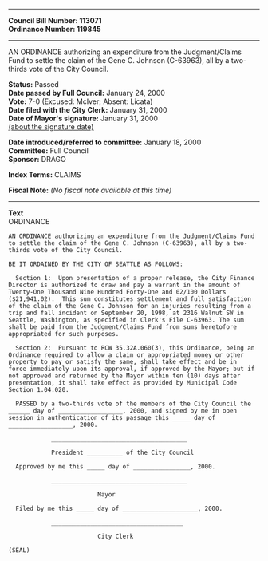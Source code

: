 * * * * *  
  
**Council Bill Number: [](#h0)[](#h2)113071**   
**Ordinance Number: 119845**  
  
* * * * *  
  
AN ORDINANCE authorizing an expenditure from the Judgment/Claims Fund to settle the claim of the Gene C. Johnson (C-63963), all by a two-thirds vote of the City Council.  
  
**Status:** Passed   
**Date passed by Full Council:** January 24, 2000   
**Vote:** 7-0 (Excused: McIver; Absent: Licata)   
**Date filed with the City Clerk:** January 31, 2000   
**Date of Mayor's signature:** January 31, 2000   
[(about the signature date)](/~public/approvaldate.htm)   
  
  
**Date introduced/referred to committee:** January 18, 2000   
**Committee:** Full Council   
**Sponsor:** DRAGO   
  
**Index Terms:** CLAIMS  
  
**Fiscal Note:** *(No fiscal note available at this time)*  
  
* * * * *  
  
**Text**  
      ORDINANCE  
  
    AN ORDINANCE authorizing an expenditure from the Judgment/Claims Fund  
    to settle the claim of the Gene C. Johnson (C-63963), all by a two-  
    thirds vote of the City Council.  
  
    BE IT ORDAINED BY THE CITY OF SEATTLE AS FOLLOWS:  
  
      Section 1:  Upon presentation of a proper release, the City Finance  
    Director is authorized to draw and pay a warrant in the amount of  
    Twenty-One Thousand Nine Hundred Forty-One and 02/100 Dollars  
    ($21,941.02).  This sum constitutes settlement and full satisfaction  
    of the claim of the Gene C. Johnson for an injuries resulting from a  
    trip and fall incident on September 20, 1998, at 2316 Walnut SW in  
    Seattle, Washington, as specified in Clerk's File C-63963. The sum  
    shall be paid from the Judgment/Claims Fund from sums heretofore  
    appropriated for such purposes.  
  
      Section 2:  Pursuant to RCW 35.32A.060(3), this Ordinance, being an  
    Ordinance required to allow a claim or appropriated money or other  
    property to pay or satisfy the same, shall take effect and be in  
    force immediately upon its approval, if approved by the Mayor; but if  
    not approved and returned by the Mayor within ten (10) days after  
    presentation, it shall take effect as provided by Municipal Code  
    Section 1.04.020.  
  
      PASSED by a two-thirds vote of the members of the City Council the  
    ______ day of __________________, 2000, and signed by me in open  
    session in authentication of its passage this _____ day of  
    __________________, 2000.  
  
                ______________________________________  
  
                President __________ of the City Council  
  
      Approved by me this _____ day of ________________, 2000.  
  
                ______________________________________  
  
                             Mayor  
  
      Filed by me this _____ day of _____________________, 2000.  
  
                _____________________________________  
  
                             City Clerk  
  
    (SEAL)  

